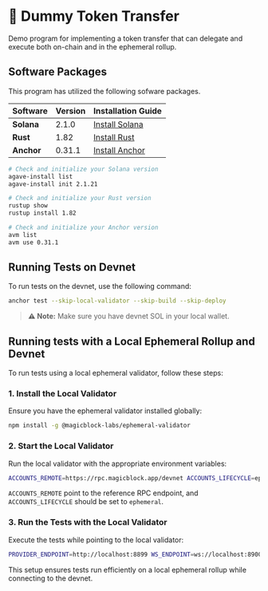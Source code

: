 # 💸 Dummy Token Transfer

Demo program for implementing a token transfer that can delegate and execute both on-chain and in the ephemeral rollup.

## Software Packages

This program has utilized the following sofware packages.

| Software   | Version | Installation Guide                                              |
| ---------- | ------- | --------------------------------------------------------------- |
| **Solana** | 2.1.0  | [Install Solana](https://docs.anza.xyz/cli/install)             |
| **Rust**   | 1.82    | [Install Rust](https://www.rust-lang.org/tools/install)         |
| **Anchor** | 0.31.1  | [Install Anchor](https://www.anchor-lang.com/docs/installation) |

```sh
# Check and initialize your Solana version
agave-install list
agave-install init 2.1.21

# Check and initialize your Rust version
rustup show
rustup install 1.82

# Check and initialize your Anchor version
avm list
avm use 0.31.1
```


## Running Tests on Devnet

To run tests on the devnet, use the following command:

```bash
anchor test --skip-local-validator --skip-build --skip-deploy
```

> **⚠️ Note:** Make sure you have devnet SOL in your local wallet.

## Running tests with a Local Ephemeral Rollup and Devnet

To run tests using a local ephemeral validator, follow these steps:

### 1. Install the Local Validator

Ensure you have the ephemeral validator installed globally:

```bash
npm install -g @magicblock-labs/ephemeral-validator
```

### 2. Start the Local Validator

Run the local validator with the appropriate environment variables:

```bash
ACCOUNTS_REMOTE=https://rpc.magicblock.app/devnet ACCOUNTS_LIFECYCLE=ephemeral ephemeral-validator
```

`ACCOUNTS_REMOTE` point to the reference RPC endpoint, and `ACCOUNTS_LIFECYCLE` should be set to `ephemeral`.

### 3. Run the Tests with the Local Validator

Execute the tests while pointing to the local validator:

```bash
PROVIDER_ENDPOINT=http://localhost:8899 WS_ENDPOINT=ws://localhost:8900 anchor test --skip-build --skip-deploy --skip-local-validator
```

This setup ensures tests run efficiently on a local ephemeral rollup while connecting to the devnet.
